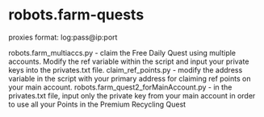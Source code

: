 # robots.farm-quests

proxies format: log:pass@ip:port

robots.farm_multiaccs.py - claim the Free Daily Quest using multiple accounts. Modify the ref variable within the script and input your private keys into the privates.txt file.
claim_ref_points.py - modify the address variable in the script with your primary address for claiming ref points on your main account.
robots.farm_quest2_forMainAccount.py - in the privates.txt file, input only the private key from your main account in order to use all your Points in the Premium Recycling Quest

